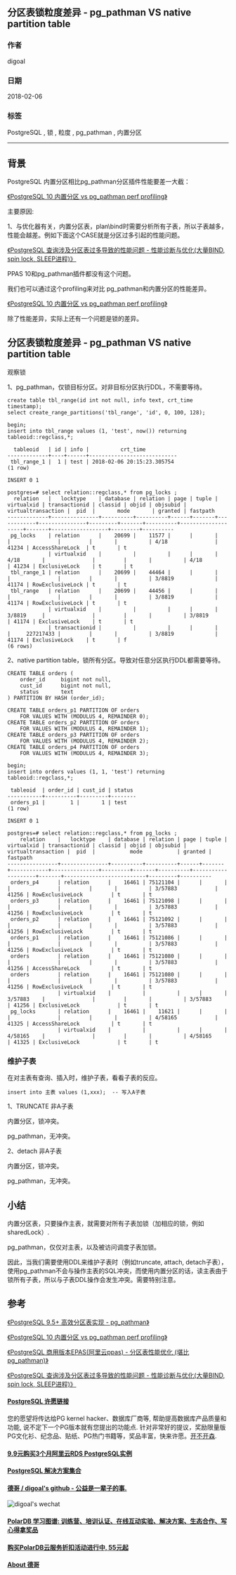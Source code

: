 ## 分区表锁粒度差异 - pg_pathman VS native partition table   
               
### 作者                
digoal                   
                   
### 日期                
2018-02-06               
               
### 标签                
PostgreSQL , 锁 , 粒度 , pg_pathman , 内置分区     
                   
----                  
                  
## 背景       
PostgreSQL 内置分区相比pg_pathman分区插件性能要差一大截：  
  
[《PostgreSQL 10 内置分区 vs pg_pathman perf profiling》](../201710/20171015_01.md)    
  
主要原因:  
  
1、与优化器有关，内置分区表，plan\bind时需要分析所有子表，所以子表越多，性能会越差。例如下面这个CASE就是分区过多引起的性能问题。  
  
[《PostgreSQL 查询涉及分区表过多导致的性能问题 - 性能诊断与优化(大量BIND, spin lock, SLEEP进程)》](../201801/20180124_01.md)    
  
PPAS 10和pg_pathman插件都没有这个问题。  
  
  
我们也可以通过这个profiling来对比 pg_pathman和内置分区的性能差异。  
  
[《PostgreSQL 10 内置分区 vs pg_pathman perf profiling》](../201710/20171015_01.md)    
  
除了性能差异，实际上还有一个问题是锁的差异。  
  
## 分区表锁粒度差异 - pg_pathman VS native partition table   
观察锁  
  
1、pg_pathman，仅锁目标分区。对非目标分区执行DDL，不需要等待。  
  
  
```  
create table tbl_range(id int not null, info text, crt_time timestamp);      
select create_range_partitions('tbl_range', 'id', 0, 100, 128);     
  
begin;  
insert into tbl_range values (1, 'test', now()) returning tableoid::regclass,*;  
  
  tableoid   | id | info |          crt_time            
-------------+----+------+----------------------------  
 tbl_range_1 |  1 | test | 2018-02-06 20:15:23.305754  
(1 row)  
  
INSERT 0 1  
```  
  
```  
postgres=# select relation::regclass,* from pg_locks ;  
  relation   |   locktype    | database | relation | page | tuple | virtualxid | transactionid | classid | objid | objsubid | virtualtransaction |  pid  |       mode       | granted | fastpath   
-------------+---------------+----------+----------+------+-------+------------+---------------+---------+-------+----------+--------------------+-------+------------------+---------+----------  
 pg_locks    | relation      |    20699 |    11577 |      |       |            |               |         |       |          | 4/18               | 41234 | AccessShareLock  | t       | t  
             | virtualxid    |          |          |      |       | 4/18       |               |         |       |          | 4/18               | 41234 | ExclusiveLock    | t       | t  
 tbl_range_1 | relation      |    20699 |    44464 |      |       |            |               |         |       |          | 3/8819             | 41174 | RowExclusiveLock | t       | t  
 tbl_range   | relation      |    20699 |    44456 |      |       |            |               |         |       |          | 3/8819             | 41174 | RowExclusiveLock | t       | t  
             | virtualxid    |          |          |      |       | 3/8819     |               |         |       |          | 3/8819             | 41174 | ExclusiveLock    | t       | t  
             | transactionid |          |          |      |       |            |     227217433 |         |       |          | 3/8819             | 41174 | ExclusiveLock    | t       | f  
(6 rows)  
```  
  
2、native partition table，锁所有分区。导致对任意分区执行DDL都需要等待。  
  
```     
CREATE TABLE orders (      
    order_id     bigint not null,      
    cust_id      bigint not null,      
    status       text      
) PARTITION BY HASH (order_id);      
```      
      
```      
CREATE TABLE orders_p1 PARTITION OF orders      
    FOR VALUES WITH (MODULUS 4, REMAINDER 0);      
CREATE TABLE orders_p2 PARTITION OF orders      
    FOR VALUES WITH (MODULUS 4, REMAINDER 1);      
CREATE TABLE orders_p3 PARTITION OF orders      
    FOR VALUES WITH (MODULUS 4, REMAINDER 2);      
CREATE TABLE orders_p4 PARTITION OF orders      
    FOR VALUES WITH (MODULUS 4, REMAINDER 3);         
```  
  
```  
begin;  
insert into orders values (1, 1, 'test') returning tableoid::regclass,*;  
  
 tableoid  | order_id | cust_id | status   
-----------+----------+---------+--------  
 orders_p1 |        1 |       1 | test  
(1 row)  
  
INSERT 0 1  
```  
  
```  
postgres=# select relation::regclass,* from pg_locks ;  
    relation    |   locktype    | database | relation | page | tuple | virtualxid | transactionid | classid | objid | objsubid | virtualtransaction |  pid  |           mode           | granted | fastpath   
----------------+---------------+----------+----------+------+-------+------------+---------------+---------+-------+----------+--------------------+-------+--------------------------+---------+----------  
 orders_p4      | relation      |    16461 | 75121104 |      |       |            |               |         |       |          | 3/57883            | 41256 | RowExclusiveLock         | t       | t  
 orders_p3      | relation      |    16461 | 75121098 |      |       |            |               |         |       |          | 3/57883            | 41256 | RowExclusiveLock         | t       | t  
 orders_p2      | relation      |    16461 | 75121092 |      |       |            |               |         |       |          | 3/57883            | 41256 | RowExclusiveLock         | t       | t  
 orders_p1      | relation      |    16461 | 75121086 |      |       |            |               |         |       |          | 3/57883            | 41256 | RowExclusiveLock         | t       | t  
 orders         | relation      |    16461 | 75121080 |      |       |            |               |         |       |          | 3/57883            | 41256 | AccessShareLock          | t       | t  
 orders         | relation      |    16461 | 75121080 |      |       |            |               |         |       |          | 3/57883            | 41256 | RowExclusiveLock         | t       | t  
                | virtualxid    |          |          |      |       | 3/57883    |               |         |       |          | 3/57883            | 41256 | ExclusiveLock            | t       | t  
 pg_locks       | relation      |    16461 |    11621 |      |       |            |               |         |       |          | 4/58165            | 41325 | AccessShareLock          | t       | t  
                | virtualxid    |          |          |      |       | 4/58165    |               |         |       |          | 4/58165            | 41325 | ExclusiveLock            | t       | t  
```  
  
### 维护子表  
在对主表有查询、插入时，维护子表，看看子表的反应。  
  
```  
insert into 主表 values (1,xxx);  -- 写入A子表  
```  
  
1、TRUNCATE 非A子表  
  
内置分区，锁冲突。  
  
pg_pathman，无冲突。  
  
2、detach 非A子表  
  
内置分区，锁冲突。  
  
pg_pathman，无冲突。  
  
  
## 小结  
内置分区表，只要操作主表，就需要对所有子表加锁（加相应的锁，例如sharedLock）.  
  
pg_pathman，仅仅对主表，以及被访问调度子表加锁。  
  
因此，当我们需要使用DDL来维护子表时（例如truncate, attach, detach子表），使用pg_pathman不会与操作主表的SQL冲突，而使用内置分区的话，读主表由于锁所有子表，所以与子表DDL操作会发生冲突。需要特别注意。  
  
## 参考  
[《PostgreSQL 9.5+ 高效分区表实现 - pg_pathman》](../201610/20161024_01.md)    
  
[《PostgreSQL 10 内置分区 vs pg_pathman perf profiling》](../201710/20171015_01.md)    
  
[《PostgreSQL 商用版本EPAS(阿里云ppas) - 分区表性能优化 (堪比pg_pathman)》](../201801/20180122_03.md)    
  
[《PostgreSQL 查询涉及分区表过多导致的性能问题 - 性能诊断与优化(大量BIND, spin lock, SLEEP进程)》](../201801/20180124_01.md)    
  
  
  
  
  
  
  
  
  
  
  
  
  
  
  
  
  
  
  
  
  
  
  
  
  
  
  
  
  
  
  
  
  
  
  
  
  
  
  
  
  
  
  
  
  
  
  
  
  
  
  
  
  
  
  
  
  
  
  
  
  
  
  
  
  
  
  
  
  
  
  
  
  
  
#### [PostgreSQL 许愿链接](https://github.com/digoal/blog/issues/76 "269ac3d1c492e938c0191101c7238216")
您的愿望将传达给PG kernel hacker、数据库厂商等, 帮助提高数据库产品质量和功能, 说不定下一个PG版本就有您提出的功能点. 针对非常好的提议，奖励限量版PG文化衫、纪念品、贴纸、PG热门书籍等，奖品丰富，快来许愿。[开不开森](https://github.com/digoal/blog/issues/76 "269ac3d1c492e938c0191101c7238216").  
  
  
#### [9.9元购买3个月阿里云RDS PostgreSQL实例](https://www.aliyun.com/database/postgresqlactivity "57258f76c37864c6e6d23383d05714ea")
  
  
#### [PostgreSQL 解决方案集合](https://yq.aliyun.com/topic/118 "40cff096e9ed7122c512b35d8561d9c8")
  
  
#### [德哥 / digoal's github - 公益是一辈子的事.](https://github.com/digoal/blog/blob/master/README.md "22709685feb7cab07d30f30387f0a9ae")
  
  
![digoal's wechat](../pic/digoal_weixin.jpg "f7ad92eeba24523fd47a6e1a0e691b59")
  
  
#### [PolarDB 学习图谱: 训练营、培训认证、在线互动实验、解决方案、生态合作、写心得拿奖品](https://www.aliyun.com/database/openpolardb/activity "8642f60e04ed0c814bf9cb9677976bd4")
  
  
#### [购买PolarDB云服务折扣活动进行中, 55元起](https://www.aliyun.com/activity/new/polardb-yunparter?userCode=bsb3t4al "e0495c413bedacabb75ff1e880be465a")
  
  
#### [About 德哥](https://github.com/digoal/blog/blob/master/me/readme.md "a37735981e7704886ffd590565582dd0")
  
